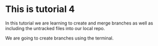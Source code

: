 # This is tutorial 4

In this tutorial we are learning to create and merge branches as well as including the untracked files into our local repo. 

We are going to create branches using the terminal.